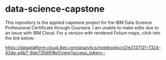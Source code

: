 # data-science-capstone
This repository is the applied capstone project for the IBM Data Science Professional Certificate through Coursera.
I am unable to make edits due to an issue with IBM Cloud. For a version with rendered Folium maps, click into the link below:

https://dataplatform.cloud.ibm.com/analytics/notebooks/v2/e2137121-7324-42de-a4b7-9de7356918e1/view?access_token=-
